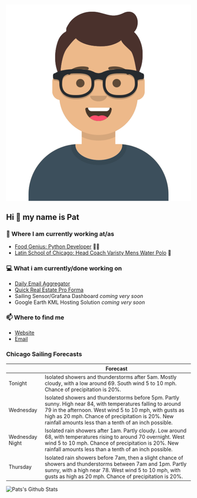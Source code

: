 [![Social banner for p-j-falconer](https://raw.githubusercontent.com/P-J-FALCONER/P-J-FALCONER/master/assets/avataaars.svg)](https://patfalconer.com/)
## Hi :wave: my name is Pat

### 💼 Where I am currently working at/as
- [Food Genius: Python Developer](https://getfoodgenius.com/) 🍔🐍
- [Latin School of Chicago: Head Coach Varisty Mens Water Polo](https://www.latinschool.org/) 🤽


### 💻 What i am currently/done working on
 - [Daily Email Aggregator](https://github.com/P-J-FALCONER/dott_daily_mail)
 - [Quick Real Estate Pro Forma](https://github.com/P-J-FALCONER/henry)
 - Sailing Sensor/Grafana Dashboard *coming very soon*
 - Google Earth KML Hosting Solution *coming very soon*

### 📫 Where to find me
 - [Website](https://patfalconer.com/)
 - [Email](mailto:patrick.j.falconer@gmail.com)


### Chicago Sailing Forecasts
|   | Forecast  |
|---|---|
| Tonight | Isolated showers and thunderstorms after 5am. Mostly cloudy, with a low around 69. South wind 5 to 10 mph. Chance of precipitation is 20%. |
| Wednesday | Isolated showers and thunderstorms before 5pm. Partly sunny. High near 84, with temperatures falling to around 79 in the afternoon. West wind 5 to 10 mph, with gusts as high as 20 mph. Chance of precipitation is 20%. New rainfall amounts less than a tenth of an inch possible. |
| Wednesday Night | Isolated rain showers after 1am. Partly cloudy. Low around 68, with temperatures rising to around 70 overnight. West wind 5 to 10 mph. Chance of precipitation is 20%. New rainfall amounts less than a tenth of an inch possible. |
| Thursday | Isolated rain showers before 7am, then a slight chance of showers and thunderstorms between 7am and 1pm. Partly sunny, with a high near 78. West wind 5 to 10 mph, with gusts as high as 20 mph. Chance of precipitation is 20%. |

![Pats's Github Stats](https://github-readme-stats.vercel.app/api?username=p-j-falconer&show_icons=true&theme=radical)
